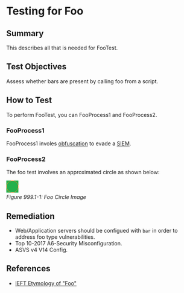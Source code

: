 # Testing for Foo

## Summary

This describes all that is needed for FooTest.

## Test Objectives

Assess whether bars are present by calling foo from a script.

## How to Test

To perform FooTest, you can FooProcess1 and FooProcess2.

### FooProcess1

FooProcess1 involes [obfuscation](https://softwareengineering.stackexchange.com/questions/129296/the-case-for-code-obfuscation) to evade a [SIEM](https://www.splunk.com/en_us/solutions/solution-areas/security-and-fraud/siem-security-information-and-event-management.html).

### FooProcess2

The foo test involves an approximated circle as shown below:

[![Circle](images/foocircle.png "Orange hollow circle over green background")](https://en.wikipedia.org/wiki/Circle)\
*Figure 999.1-1: Foo Circle Image*

## Remediation

* Web/Application servers should be configued with `bar` in order to address foo type vulnerabilities.
* Top 10-2017 A6-Security Misconfiguration.
* ASVS v4 V14 Config.

## References

* [IEFT Etymology of "Foo"](https://www.ietf.org/rfc/rfc3092.txt)
